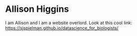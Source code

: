 # Allison Higgins 

I am Allison and I am a website overlord. Look at this cool link: https://sjspielman.github.io/datascience_for_biologists/

